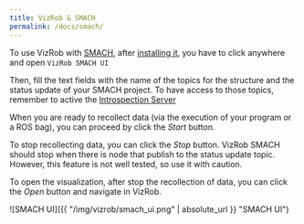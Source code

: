```yaml
---
title: VizRob & SMACH
permalink: /docs/smach/
---
```


To use VizRob with [SMACH](http://wiki.ros.org/smach), after [installing it](../installation), you have to click anywhere and open `VizRob SMACH UI`

Then, fill the text fields with the name of the topics for the structure and the status update of your SMACH project.
To have access to those topics, remember to active the [Introspection Server](http://wiki.ros.org/smach/Tutorials/Smach%20Viewer#Creating_an_Introspection_Server)

When you are ready to recollect data (via the execution of your program or a ROS bag), you can proceed by click the *Start* button.

To stop recollecting data, you can click the *Stop* button. 
VizRob SMACH should stop when there is node that publish to the status update topic. 
However, this feature is not well tested, so use it with caution.

To open the visualization, after stop the recollection of data, you can click the *Open* button and navigate in VizRob.

![SMACH UI]({{ "/img/vizrob/smach_ui.png" | absolute_url }} "SMACH UI")
